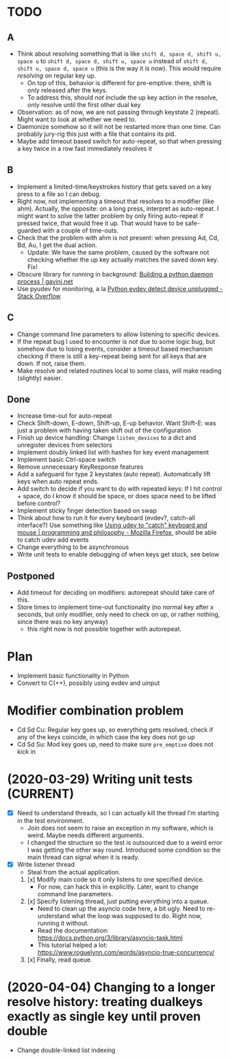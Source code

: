 # TODO
## A
- Think about resolving something that is like `shift d, space d, shift u, space u` to `shift d, space d, shift u, space u` instead of `shift d, shift u, space d, space u` (this is the way it is now). This would require _resolving_ on regular key up.
	- On top of this, behavior is different for pre-emptive: there, shift is only released after the keys.
	- To address this, should _not_ include the up key action in the resolve, only resolve until the first other dual key
- Observation: as of now, we are not passing through keystate 2 (repeat). Might want to look at whether we need to.
- Daemonize somehow so it will not be restarted more than one time. Can probably jury-rig this just with a file that contains its pid.
- Maybe add timeout based switch for auto-repeat, so that when pressing a key twice in a row fast immediately resolves it

## B
- Implement a limited-time/keystrokes history that gets saved on a key press to a file so I can debug.
- Right now, not implementing a timeout that resolves to a modifier (like ahm). Actually, the opposite: on a long press, interpret as auto-repeat. I might want to solve the latter problem by only firing auto-repeat if pressed twice, that would free it up. That would have to be safe-guarded with a couple of time-outs.
- Check that the problem with ahm is not present: when pressing Ad, Cd, Bd, Au, I get the dual action.
	- Update: We have the same problem, caused by the software not checking whether the up key actually matches the saved down key. Fix!
- Obscure library for running in background: [Building a python daemon process | gavinj.net](http://www.gavinj.net/2012/06/building-python-daemon-process.html)
- Use pyudev for monitoring, a la [Python evdev detect device unplugged - Stack Overflow](https://stackoverflow.com/questions/15944987/python-evdev-detect-device-unplugged)

## C
- Change command line parameters to allow listening to specific devices.
- If the repeat bug I used to encounter is _not_ due to some logic bug, but somehow due to losing events, consider a timeout based mechanism checking if there is still a key-repeat being sent for all keys that are down. If not, raise them.
- Make resolve and related routines local to some class, will make reading (slightly) easier.

## Done
- Increase time-out for auto-repeat
- Check Shift-down, E-down, Shift-up, E-up behavior. Want Shift-E: was just a problem with having taken shift out of the configuration
- Finish up device handling: Change `listen_devices` to a dict and unregister devices from selectors
- Implement doubly linked list with hashes for key event management
- Implement basic Ctrl-space switch
- Remove unnecessary KeyResponse features
- Add a safeguard for type 2 keystates (auto repeat). Automatically lift keys when auto repeat ends.
- Add switch to decide if you want to do with repeated keys: If I hit control + space, do I know it should be space, or does space need to be lifted before control?
- Implement sticky finger detection based on swap
- Think about how to run it for every keyboard (evdev?, catch-all interface?)
  Use something like [Using udev to "catch" keyboard and mouse | programming and philosophy - Mozilla Firefox](http://naiveprogrammer.blogspot.com/2011/01/using-udev-to-catch-keyboard-and-mouse.html),  should be able to catch udev add events
- Change everything to be asynchronous
- Write unit tests to enable debugging of when keys get stuck, see below

## Postponed
- Add timeout for deciding on modifiers: autorepeat should take care of this.
- Store times to implement time-out functionality (no normal key after x seconds, but only modifier, only need to check on up, or rather nothing, since there was no key anyway)
	- this right now is not possible together with autorepeat.

# Plan
- Implement basic functionality in Python
- Convert to C(++), possibly using evdev and uinput

# Modifier combination problem
- Cd Sd Cu: Regular key goes up, so everything gets resolved, check if any of the keys coincide, in which case the key does not go up
- Cd Sd Su: Mod key goes up, need to make sure `pre_emptive` does not kick in

# (2020-03-29) Writing unit tests (CURRENT)
- [x] Need to understand threads, so I can actually kill the thread I’m starting in the test environment.
	- Join does not seem to raise an exception in my software, which is weird. Maybe needs different arguments.
	- I changed the structure so the test is outsourced due to a weird error I was getting the other way round. Introduced some condition so the main thread can signal when it is ready.
- [x] Write listener thread
	- Steal from the actual application.
	1. [x] Modify main code so it only listens to one specified device.
		- For now, can hack this in explicitly. Later, want to change command line parameters.
	2. [x] Specify listening thread, just putting everything into a queue.
		- Need to clean up the asyncio code here, a bit ugly. Need to re-understand what the loop was supposed to do. Right now, running it without.
		- Read the documentation: https://docs.python.org/3/library/asyncio-task.html
		- This tutorial helped a lot: https://www.roguelynn.com/words/asyncio-true-concurrency/
	3. [x] Finally, read queue.

# (2020-04-04) Changing to a longer resolve history: treating dualkeys exactly as single key until proven double
- Change double-linked list indexing 

